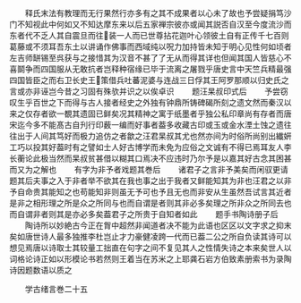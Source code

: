 <!-- { "loadSidebar": true } -->
　　释氏末法有教理而无行果然行亦多有之其不成果者以心未了故也予尝疑捐笃沙门不知视此中何如又不知达摩东来以后五家禅宗彼亦或闻其説否自汉至今度流沙而东者代不乏人其自震旦而往装一人而已世尊拈花迦叶心领彼土自有正传千七百则葛藤或不须耳吾东土以讲诵作佛事而西域纯以呪力加持皆未知于明心见性何如顷者左吉师缾锡至呉获与之接惜其为汉音不甚了了无从而得其详也但闻其国人皆慈心不喜鬬争而四国服从无敢抗者岂释种宿缘已毕于流离之屠戮乎唐史言中天竺兵精最强四国皆臣之而右卫长史王策借兵吐蕃泥婆与连战三日俘其王阿罗那顺以归史氏之言或亦非诬岂今昔之习固有殊欤并识之以俟卓识
　　题汪杲叔印式后
　　予尝窃叹生乎百世之下而得与古人接者经史之外独有钟鼎所铸碑碣所刻之遗文然而秦汉以来之仅存者欲一覩其遗固已鲜矣况其精神之寓于纸墨者乎独公私印章尚有存者而唐宋迄今多不能髙古自刋行印薮一编而好事者葢多收藏古印或玉或金水湮土蚀之遗往往出于人间其笃好而极力追仿之者歙之汪君杲叔其尤也然亦间为时俗所尚别出纎姸工巧以投其好葢时有之譬如士人好古博学而未免为应俗之文诚有不得已焉耳友人李长蘅论此极当然而杲叔贫甚借以糊其口焉决不应违时乃尔予是以嘉其好古念其困甚而又为之解也
　　有字为非予者戏题其巻后
　　诸君子之言非予美矣而闲驭更请题其后夫事之入于非者举不欲其在我也事之出于我者又鲜能知其为非也汪君之以非予自命贵其能知之也苟能知非则虽无予可也予且无也而非安从生虽然吾试言其近者是非之相形理之所是众之所同与也而自谓是者则其非必多矣理之所非众之所同去也而自谓非者则其是亦必多矣葢君子之所贵于自知者如此
　　题手书陶诗册子后
　　陶诗所以妙絶古今正在胷中超然非闻道者决不能为此语也区区以文字求之抑末矣如唐世诗人最多独推李杜岂止才力豪健凌跨一代而已葢二公之所自负读其诗可以想见焉唐以诗取士其较量工拙直在句字之间不复见其人之性情失诗之本来矣世人以词格论诗正如以形模论书若然则王着当在苏米之上耶龚石岩方伯致素册索书为录陶诗因题数语以质之














　　学古绪言巻二十五
